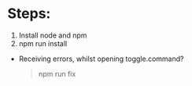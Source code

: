 # Steps:

1. Install node and npm
2. npm run install

- Receiving errors, whilst opening toggle.command?
  > npm run fix
